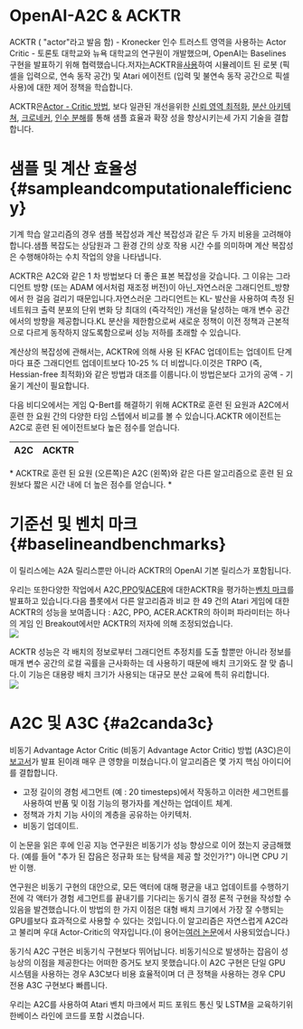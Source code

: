 # OpenAI-A2C & ACKTR

ACKTR \( "actor"라고 발음 함\) - Kronecker 인수 트러스트 영역을 사용하는 Actor Critic - 토론토 대학교와 뉴욕 대학교의 연구원이 개발했으며, OpenAI는 Baselines 구현을 발표하기 위해 협력했습니다.저자[는](https://arxiv.org/abs/1708.05144)ACKTR을[사용](https://arxiv.org/abs/1708.05144)하여 시뮬레이트 된 로봇 \(픽셀을 입력으로, 연속 동작 공간\) 및 Atari 에이전트 \(입력 및 불연속 동작 공간으로 픽셀 사용\)에 대한 제어 정책을 학습합니다.

ACKTR은[Actor - Critic 방법](https://arxiv.org/abs/1602.01783), 보다 일관된 개선을위한 [신뢰 영역 최적화](https://arxiv.org/abs/1502.05477), [분산 아키텍쳐](https://jimmylba.github.io/papers/nsync.pdf), [크로네커](https://arxiv.org/abs/1503.05671), [인수 분해](https://arxiv.org/abs/1602.01407)를 통해 샘플 효율과 확장 성을 향상시키는세 가지 기술을 결합합니다.

# 샘플 및 계산 효율성 {#sampleandcomputationalefficiency}

기계 학습 알고리즘의 경우 샘플 복잡성과 계산 복잡성과 같은 두 가지 비용을 고려해야합니다.샘플 복잡도는 상담원과 그 환경 간의 상호 작용 시간 수를 의미하며 계산 복잡성은 수행해야하는 수치 작업의 양을 나타냅니다.

ACKTR은 A2C와 같은 1 차 방법보다 더 좋은 표본 복잡성을 갖습니다. 그 이유는 그라디언트 방향 \(또는 ADAM 에서처럼 재조정 버전\)이 아닌_자연스러운 그래디언트_방향에서 한 걸음 걸리기 때문입니다.자연스러운 그라디언트는 KL- 발산을 사용하여 측정 된 네트워크 출력 분포의 단위 변화 당 최대의 \(즉각적인\) 개선을 달성하는 매개 변수 공간에서의 방향을 제공합니다.KL 분산을 제한함으로써 새로운 정책이 이전 정책과 근본적으로 다르게 동작하지 않도록함으로써 성능 저하를 초래할 수 있습니다.

계산상의 복잡성에 관해서는, ACKTR에 의해 사용 된 KFAC 업데이트는 업데이트 단계마다 표준 그래디언트 업데이트보다 10-25 % 더 비쌉니다.이것은 TRPO \(즉, Hessian-free 최적화\)와 같은 방법과 대조를 이룹니다.이 방법은보다 고가의 공액 - 기울기 계산이 필요합니다.

다음 비디오에서는 게임 Q-Bert를 해결하기 위해 ACKTR로 훈련 된 요원과 A2C에서 훈련 한 요원 간의 다양한 타임 스텝에서 비교를 볼 수 있습니다.ACKTR 에이전트는 A2C로 훈련 된 에이전트보다 높은 점수를 얻습니다.

| A2C | ACKTR |
| :--- | :--- |


\* ACKTR로 훈련 된 요원 \(오른쪽\)은 A2C \(왼쪽\)와 같은 다른 알고리즘으로 훈련 된 요원보다 짧은 시간 내에 더 높은 점수를 얻습니다. \*

# 기준선 및 벤치 마크 {#baselineandbenchmarks}

이 릴리스에는 A2A 릴리스뿐만 아니라 ACKTR의 OpenAI 기본 릴리스가 포함됩니다.

우리는 또한다양한 작업에서 A2C,[PPO](https://arxiv.org/abs/1707.06347)및[ACER](https://arxiv.org/abs/1611.01224)에 대한ACKTR을 평가하는[벤치 마크](https://github.com/openai/baselines-results)를발표하고 있습니다.다음 플롯에서 다른 알고리즘과 비교 한 49 건의 Atari 게임에 대한 ACKTR의 성능을 보여줍니다 : A2C, PPO, ACER.ACKTR의 하이퍼 파라미터는 하나의 게임 인 Breakout에서만 ACKTR의 저자에 의해 조정되었습니다.  
![](https://blog.openai.com/content/images/2017/08/Pasted-image-at-2017_08_18-09_01-AM.png)

ACKTR 성능은 각 배치의 정보로부터 그래디언트 추정치를 도출 할뿐만 아니라 정보를 매개 변수 공간의 로컬 곡률을 근사화하는 데 사용하기 때문에 배치 크기와도 잘 맞 춥니 다.이 기능은 대용량 배치 크기가 사용되는 대규모 분산 교육에 특히 유리합니다.  
![](https://blog.openai.com/content/images/2017/08/WX20170817-220206@2x-3.png)

# A2C 및 A3C {#a2canda3c}

비동기 Advantage Actor Critic \(비동기 Advantage Actor Critic\) 방법 \(A3C\)은이[보고서](https://arxiv.org/abs/1602.01783)가 발표 된이래 매우 큰 영향을 미쳤습니다.이 알고리즘은 몇 가지 핵심 아이디어를 결합합니다.

* 고정 길이의 경험 세그먼트 \(예 : 20 timesteps\)에서 작동하고 이러한 세그먼트를 사용하여 반품 및 이점 기능의 평가자를 계산하는 업데이트 체계.
* 정책과 가치 기능 사이의 계층을 공유하는 아키텍처.
* 비동기 업데이트.

이 논문을 읽은 후에 인공 지능 연구원은 비동기가 성능 향상으로 이어 졌는지 궁금해했다. \(예를 들어 "추가 된 잡음은 정규화 또는 탐색을 제공 할 것인가?"\) 아니면 CPU 기반 이행.

연구원은 비동기 구현의 대안으로, 모든 액터에 대해 평균을 내고 업데이트를 수행하기 전에 각 액터가 경험 세그먼트를 끝내기를 기다리는 동기식 결정 론적 구현을 ​​작성할 수 있음을 발견했습니다.이 방법의 한 가지 이점은 대형 배치 크기에서 가장 잘 수행되는 GPU를보다 효과적으로 사용할 수 있다는 것입니다.이 알고리즘은 자연스럽게 A2C라고 불리며 우대 Actor-Critic의 약자입니다.\(이 용어는[여러 논문](https://arxiv.org/abs/1611.05763)에서 사용되었습니다.\)

동기식 A2C 구현은 비동기식 구현보다 뛰어납니다. 비동기식으로 발생하는 잡음이 성능상의 이점을 제공한다는 어떠한 증거도 보지 못했습니다.이 A2C 구현은 단일 GPU 시스템을 사용하는 경우 A3C보다 비용 효율적이며 더 큰 정책을 사용하는 경우 CPU 전용 A3C 구현보다 빠릅니다.

우리는 A2C를 사용하여 Atari 벤치 마크에서 피드 포워드 통신 및 LSTM을 교육하기위한베이스 라인에 코드를 포함 시켰습니다.

